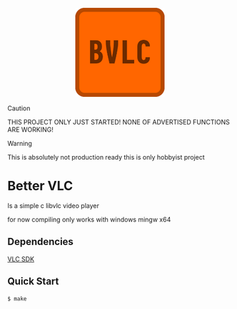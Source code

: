 <p align="center">
<img src="BVLC.png" alt="drawing" width="200"/>
</p>

> [!CAUTION]
> THIS PROJECT ONLY JUST STARTED! NONE OF ADVERTISED FUNCTIONS ARE WORKING!

> [!WARNING]
> This is absolutely not production ready this is only hobbyist project

# Better VLC

Is a simple c libvlc video player

for now compiling only works with windows mingw x64

## Dependencies

[VLC SDK](https://download.videolan.org/pub/videolan/vlc)

## Quick Start

```console
$ make
```